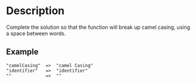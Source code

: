 # Description
Complete the solution so that the function will break up camel casing, using a space between words.

## Example
```
"camelCasing"  =>  "camel Casing"
"identifier"   =>  "identifier"
""             =>  ""
```